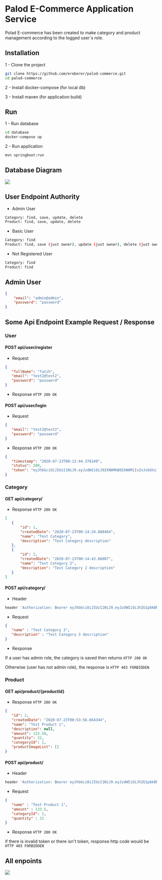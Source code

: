 # Palod E-Commerce Application Service
Polad E-commerce has been created to make category and product management according to the logged user`s role.

## Installation
1 - Clone the project
```sh
git clone https://github.com/eroberer/palod-commerce.git
cd palod-commerce
```
2 - Install docker-compose (for local db) 

3 - Install maven (for application build)


## Run
1 - Run database
```sh
cd database
docker-compose up
```
2 - Run application
```sh
mvn springboot:run
```

## Database Diagram

![](database/db-diagram.png)


## User Endpoint Authority

-  Admin User
```sh 
Category: find, save, update, delete
Product: find, save, update, delete
```
- Basic User
```sh 
Category: find
Product: find, save (just owner), update (just owner), delete (just owner)
```
- Not Registered User
 ```sh 
Category: find
Product: find
```

## Admin User

```json
{
    "email": "admin@admin",
    "password": "password"
}
```

## Some Api Endpoint Example Request / Response

### User
#### POST api/user/register
- Request
 ```json
{
    "fullName": "fatih",
    "email": "test2@test2",
    "password": "password"
}
```
- Response
 ``HTTP 200 OK``

#### POST api/user/login
- Request
 ```json
{
    "email": "test2@test2",
    "password": "password"
}
```
- Response
 ``HTTP 200 OK``
 ```json
{
    "timestamp": "2020-07-23T00:12:44.378149",
    "status": 200,
    "token": "eyJhbGciOiJIUzI1NiJ9.eyJzdWIiOiJ0ZXN0MkB0ZXN0MiIsInJvbGVzIjpbeyJhdXRob3JpdHkiOiJST0xFX0JBU0lDIn1dLCJpYXQiOjE1OTU0NTIzNjQsImV4cCI6MTU5NTQ1NTk2NH0.gWV0ykPqJ2KzuZR-8ZIMZp-LUYSre5do_6s_mzOlbAI"
}
```

### Category
#### GET api/category/
- Response
 ``HTTP 200 OK``
 ```json
[
    {
        "id": 1,
        "createdDate": "2020-07-23T00:14:24.888464",
        "name": "Test Category",
        "description": "Test Category description"
    },
    {
        "id": 2,
        "createdDate": "2020-07-23T00:14:43.66807",
        "name": "Test Category 2",
        "description": "Test Category 2 description"
    }
]
```

#### POST api/category/
- Header
```sh
header 'Authorization: Bearer eyJhbGciOiJIUzI1NiJ9.eyJzdWIiOiJhZG1pbkBhZG1pbiIsInJvbGVzIjpbeyJhdXRob3JpdHkiOiJST0xFX0FETUlOIn1dLCJpYXQiOjE1OTU0NTE3NDgsImV4cCI6MTU5NTQ1NTM0OH0.Q2oOQjXxm2sSY77STxP6iFglI6LZ-qmIQpaEdTK0D0o' 
```
- Request
 ```json
{
    "name" : "Test Category 3",
    "description" : "Test Category 3 description"
}
```
- Response

If a user has admin role, the category is saved then returns ``HTTP 200 OK``

Otherwise (user has not admin role), the response is ``HTTP 403 FORBIDDEN``


### Product
#### GET api/product/{productId}
- Response
``HTTP 200 OK``
 ```json
{
    "id": 2,
    "createdDate": "2020-07-23T00:53:58.664344",
    "name": "Test Product 1",
    "description": null,
    "amount": 133.50,
    "quantity": 22,
    "categoryId": 1,
    "productImageList": []
}
```

#### POST api/product/
- Header
```sh
header 'Authorization: Bearer eyJhbGciOiJIUzI1NiJ9.eyJzdWIiOiJhZG1pbkBhZG1pbiIsInJvbGVzIjpbeyJhdXRob3JpdHkiOiJST0xFX0FETUlOIn1dLCJpYXQiOjE1OTU0NTE3NDgsImV4cCI6MTU5NTQ1NTM0OH0.Q2oOQjXxm2sSY77STxP6iFglI6LZ-qmIQpaEdTK0D0o' 
```
- Request
 ```json
{
    "name" : "Test Product 1",
    "amount" : 133.5,
    "categoryId": 1,
    "quantity" : 22
}
```
- Response ``HTTP 200 OK``

if there is invalid token or there isn't token, response http code would be ``HTTP 403 FORBIDDEN``


## All enpoints

![](src/main/resources/static/api_endpoints.png)
